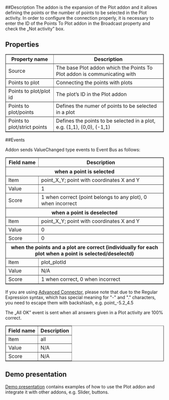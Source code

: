##Description
The addon is the expansion of the Plot addon and it allows defining the points or the number of points to be selected in the Plot activity. In order to configure the connection properly, it is necessary to enter the ID of the Points To Plot addon in the Broadcast property and check the „Not activity” box.

## Properties

<table border='1'>
<tbody>
    <tr>
        <th>Property name</th>
        <th>Description</th>
    </tr>
    <tr>
        <td>Source</td>
        <td>The base Plot addon which the Points To Plot addon is communicating with</td>
    </tr>
    <tr>
        <td>Points to plot</td>
        <td>Connecting the points with plots</td>
    </tr>
    <tr>
        <td>Points to plot/plot id</td>
        <td>The plot’s ID in the Plot addon</td>
    </tr>
    <tr>
        <td>Points to plot/points</td>
        <td>Defines the numer of points to be selected in a plot</td>
    </tr>
    <tr>
        <td>Points to plot/strict points</td>
        <td>Defines the points to be selected in a plot, e.g. (1,1), (0,0), (-1,1)</td>
    </tr>

</tbody>
</table>

##Events

Addon sends ValueChanged type events to Event Bus as follows:

<table border='1'>
    <tr>
        <th>Field name</th>
        <th>Description</th>
    </tr>
    <tr>
        <th colspan='2'>when a point is selected</th>
    </tr>
    <tr>
        <td>Item</td>
        <td>point_X_Y; point with coordinates X and Y</td>
    </tr>
    <tr>
        <td>Value</td>
        <td>1</td>
    </tr>
    <tr>
        <td>Score</td>
        <td>1 when correct (point belongs to any plot), 0 when incorrect</td>
    </tr>
    <tr>
        <th colspan='2'>when a point is deselected</th>
    </tr>
    <tr>
        <td>Item</td>
        <td>point_X_Y; point with coordinates X and Y</td>
    </tr>
    <tr>
        <td>Value</td>
        <td>0</td>
    </tr>
    <tr>
        <td>Score</td>
        <td>0</td>
    </tr>
    <tr>
        <th colspan='2'>when the points and a plot are correct (individually for each plot when a point is selected/deselectd)</th>
    </tr>
    <tr>
        <td>Item</td>
        <td>plot_plotId</td>
    </tr>
    <tr>
        <td>Value</td>
        <td>N/A</td>
    </tr>
    <tr>
        <td>Score</td>
        <td>1 when correct, 0 when incorrect</td>
    </tr>
</table>

If you are using [Advanced Connector](/doc/page/Advanced-Connector), please note that due to the Regular Expression syntax, which has special meaning for "-" and "." characters, you need to escape them with backshlash, e.g. point_\-5\.2_4\.5

The „All OK” event is sent when all answers given in a Plot activity are 100% correct.

<table border='1'>
    <tr>
        <th>Field name</th>
        <th>Description</th>
    </tr>
    <tr>
        <td>Item</td>
        <td>all</td>
    </tr>
    <tr>
        <td>Value</td>
        <td>N/A</td>
    </tr>
    <tr>
        <td>Score</td>
        <td>N/A</td>
    </tr>
</table>


## Demo presentation
[Demo presentation](/embed/4505122450178048 "Demo presentation") contains examples of how to use the Plot addon and integrate it with other addons, e.g. Slider, buttons. 
                            